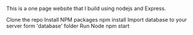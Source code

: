 This is a one page website that I build using nodejs and Express.

Clone the repo
Install NPM packages
npm install
Import database to your server form 'database' folder
Run Node
npm start
